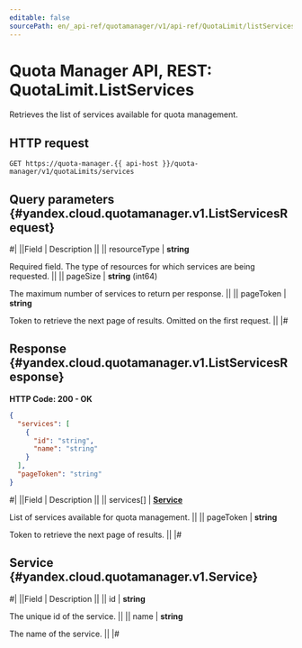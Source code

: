 ```yaml
---
editable: false
sourcePath: en/_api-ref/quotamanager/v1/api-ref/QuotaLimit/listServices.md
---
```


# Quota Manager API, REST: QuotaLimit.ListServices

Retrieves the list of services available for quota management.

## HTTP request

```
GET https://quota-manager.{{ api-host }}/quota-manager/v1/quotaLimits/services
```

## Query parameters {#yandex.cloud.quotamanager.v1.ListServicesRequest}

#|
||Field | Description ||
|| resourceType | **string**

Required field. The type of resources for which services are being requested. ||
|| pageSize | **string** (int64)

The maximum number of services to return per response. ||
|| pageToken | **string**

Token to retrieve the next page of results. Omitted on the first request. ||
|#

## Response {#yandex.cloud.quotamanager.v1.ListServicesResponse}

**HTTP Code: 200 - OK**

```json
{
  "services": [
    {
      "id": "string",
      "name": "string"
    }
  ],
  "pageToken": "string"
}
```

#|
||Field | Description ||
|| services[] | **[Service](#yandex.cloud.quotamanager.v1.Service)**

List of services available for quota management. ||
|| pageToken | **string**

Token to retrieve the next page of results. ||
|#

## Service {#yandex.cloud.quotamanager.v1.Service}

#|
||Field | Description ||
|| id | **string**

The unique id of the service. ||
|| name | **string**

The name of the service. ||
|#